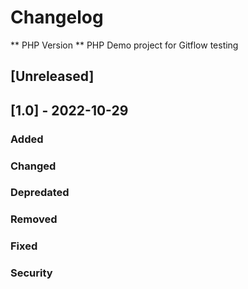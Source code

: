 # Changelog

** PHP Version **
PHP Demo project for Gitflow testing

## [Unreleased]

## [1.0] - 2022-10-29
### Added

### Changed

### Depredated

### Removed

### Fixed

### Security